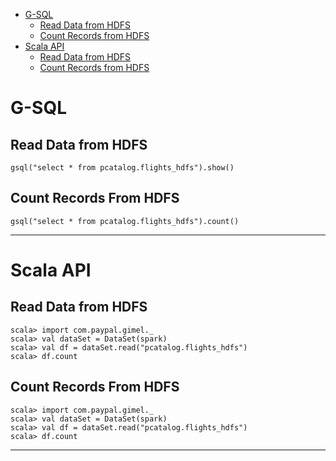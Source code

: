 
* [G-SQL](#g--sql)
    * [Read Data from HDFS](#read-data-from-hdfs)
    * [Count Records from HDFS](#count-records-from-hdfs)
* [Scala API](#scala-api)
    * [Read Data from HDFS](#read-data-from-hdfs)
    * [Count Records from HDFS](#count-records-from-hdfs)
   
# G-SQL

## Read Data from HDFS
```
gsql("select * from pcatalog.flights_hdfs").show()
```

## Count Records From HDFS
```
gsql("select * from pcatalog.flights_hdfs").count()
```
______________________________________________________

# Scala API

## Read Data from HDFS
```
scala> import com.paypal.gimel._
scala> val dataSet = DataSet(spark)
scala> val df = dataSet.read("pcatalog.flights_hdfs")
scala> df.count
```

## Count Records From HDFS
```
scala> import com.paypal.gimel._
scala> val dataSet = DataSet(spark)
scala> val df = dataSet.read("pcatalog.flights_hdfs")
scala> df.count
```
_________________________________________________



